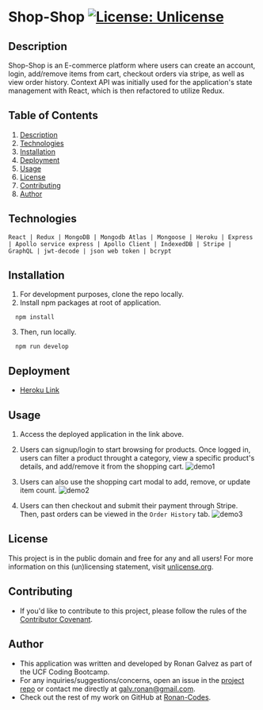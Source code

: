 # Shop-Shop [![License: Unlicense](https://img.shields.io/badge/license-Unlicense-blue.svg)](http://unlicense.org/)

## Description
Shop-Shop is an E-commerce platform where users can create an account, login, add/remove items from cart, checkout orders via stripe, as well as view order history. Context API was initially used for the application's state management with React, which is then refactored to utilize Redux.

## Table of Contents
1. [Description](#description)
2. [Technologies](#Technologies)
3. [Installation](#installation)
4. [Deployment](#deployment)
5. [Usage](#usage)
6. [License](#License)
7. [Contributing](#Contributing)
8. [Author](#Author)

## Technologies
```
React | Redux | MongoDB | Mongodb Atlas | Mongoose | Heroku | Express | Apollo service express | Apollo Client | IndexedDB | Stripe | GraphQL | jwt-decode | json web token | bcrypt
```

## Installation
1. For development purposes, clone the repo locally.
2. Install npm packages at root of application.
```
  npm install
```
3. Then, run locally.
```
  npm run develop
```

## Deployment
* [Heroku Link](https://shop-shop-ronancodes.herokuapp.com/)

## Usage
1. Access the deployed application in the link above.

2. Users can signup/login to start browsing for products. Once logged in, users can filter a product throught a category, view a specific product's details, and add/remove it from the shopping cart.
![demo1](./demo/demo1.gif)

4. Users can also use the shopping cart modal to add, remove, or update item count.
![demo2](./demo/demo2.gif)

5. Users can then checkout and submit their payment through Stripe. Then, past orders can be viewed in the `Order History` tab.
![demo3](./demo/demo3.gif)

## License
This project is in the public domain and free for any and all users! For more information on this (un)licensing statement, visit [unlicense.org](https://unlicense.org/).

## Contributing
* If you'd like to contribute to this project, please follow the rules of the [Contributor Covenant](https://www.contributor-covenant.org/).

## Author
* This application was written and developed by Ronan Galvez as part of the UCF Coding Bootcamp.
* For any inquiries/suggestions/concerns, open an issue in the [project repo](https://github.com/Ronan-Codes/shop-shop.git) or contact me directly at [galv.ronan@gmail.com](galv.ronan@gmail.com).
* Check out the rest of my work on GitHub at [Ronan-Codes](https://github.com/Ronan-Codes).
